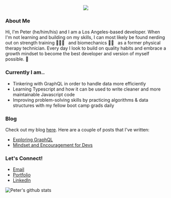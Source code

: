 <p align='center'>
    <img src='https://i.imgur.com/AX1P9TL.png'>
</p>

### About Me

Hi, I'm Peter (he/him/his) and I am a Los Angeles-based developer. When I'm not learning and building on my skills, I can most likely be found nerding out on strength training 🏋🏻‍♂️ &nbsp; and biomechanics 💪🏼 &nbsp; as a former physical therapy technician. Every day I look to build on quality habits and embrace a growth mindset to become the best developer and version of myself possible. 🤍

### Currently I am..

- Tinkering with GraphQL in order to handle data more efficiently
- Learning Typescript and how it can be used to write cleaner and more maintainable Javascript code
- Improving problem-solving skills by practicing algorithms & data structures with my fellow boot camp grads daily

### Blog

Check out my blog [here](https://dev.to/pswk1). Here are a couple of posts that I've written:

- [Exploring GraphQL](https://dev.to/pswk1/exploring-graphql-i0i)
- [Mindset and Encouragement for Devs](https://www.linkedin.com/pulse/mindset-some-encouragement-peter-kang-1c/)

### Let's Connect!

- [Email](mailto:peeterkang@gmail.com)
- [Portfolio](https://www.pswk1.dev/)
- [LinkedIn](https://www.linkedin.com/in/peterswkang/)

![Peter's github stats](https://github-readme-stats.vercel.app/api?username=pswk1&theme=solarized-dark&count_private=true)
